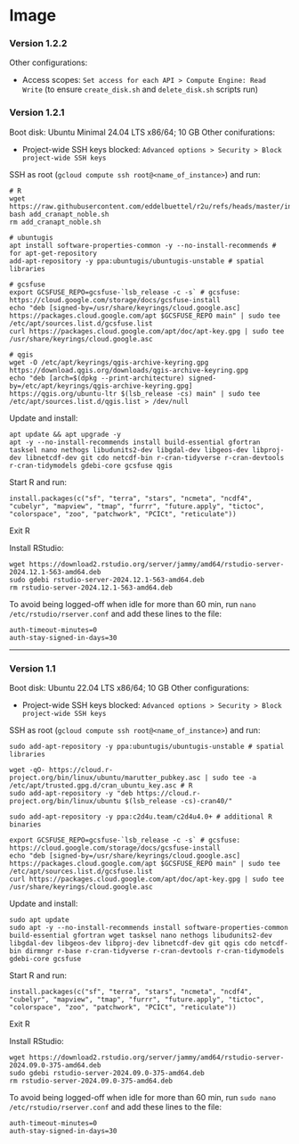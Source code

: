 
# Image

### Version 1.2.2
Other configurations:
- Access scopes: `Set access for each API > Compute Engine: Read Write`
(to ensure `create_disk.sh` and `delete_disk.sh` scripts run)

### Version 1.2.1
Boot disk: Ubuntu Minimal 24.04 LTS x86/64; 10 GB
Other conifurations:
- Project-wide SSH keys blocked: `Advanced options > Security > Block project-wide SSH keys`

SSH as root (`gcloud compute ssh root@<name_of_instance>`) and run:

```
# R
wget https://raw.githubusercontent.com/eddelbuettel/r2u/refs/heads/master/inst/scripts/add_cranapt_noble.sh
bash add_cranapt_noble.sh
rm add_cranapt_noble.sh

# ubuntugis
apt install software-properties-common -y --no-install-recommends # for apt-get-repository
add-apt-repository -y ppa:ubuntugis/ubuntugis-unstable # spatial libraries

# gcsfuse
export GCSFUSE_REPO=gcsfuse-`lsb_release -c -s` # gcsfuse: https://cloud.google.com/storage/docs/gcsfuse-install
echo "deb [signed-by=/usr/share/keyrings/cloud.google.asc] https://packages.cloud.google.com/apt $GCSFUSE_REPO main" | sudo tee /etc/apt/sources.list.d/gcsfuse.list
curl https://packages.cloud.google.com/apt/doc/apt-key.gpg | sudo tee /usr/share/keyrings/cloud.google.asc

# qgis
wget -O /etc/apt/keyrings/qgis-archive-keyring.gpg https://download.qgis.org/downloads/qgis-archive-keyring.gpg
echo "deb [arch=$(dpkg --print-architecture) signed-by=/etc/apt/keyrings/qgis-archive-keyring.gpg] https://qgis.org/ubuntu-ltr $(lsb_release -cs) main" | sudo tee /etc/apt/sources.list.d/qgis.list > /dev/null

```

Update and install:
```
apt update && apt upgrade -y
apt -y --no-install-recommends install build-essential gfortran tasksel nano nethogs libudunits2-dev libgdal-dev libgeos-dev libproj-dev libnetcdf-dev git cdo netcdf-bin r-cran-tidyverse r-cran-devtools r-cran-tidymodels gdebi-core gcsfuse qgis

```

Start R and run:
```
install.packages(c("sf", "terra", "stars", "ncmeta", "ncdf4", "cubelyr", "mapview", "tmap", "furrr", "future.apply", "tictoc", "colorspace", "zoo", "patchwork", "PCICt", "reticulate"))
```
Exit R

Install RStudio:
```
wget https://download2.rstudio.org/server/jammy/amd64/rstudio-server-2024.12.1-563-amd64.deb
sudo gdebi rstudio-server-2024.12.1-563-amd64.deb
rm rstudio-server-2024.12.1-563-amd64.deb
```
To avoid being logged-off when idle for more than 60 min, run `nano /etc/rstudio/rserver.conf` and add these lines to the file:
```
auth-timeout-minutes=0
auth-stay-signed-in-days=30
```

-----

### Version 1.1
Boot disk: Ubuntu 22.04 LTS x86/64; 10 GB
Other configurations:
- Project-wide SSH keys blocked: `Advanced options > Security > Block project-wide SSH keys`

SSH as root (`gcloud compute ssh root@<name_of_instance>`) and run:
```
sudo add-apt-repository -y ppa:ubuntugis/ubuntugis-unstable # spatial libraries

wget -qO- https://cloud.r-project.org/bin/linux/ubuntu/marutter_pubkey.asc | sudo tee -a /etc/apt/trusted.gpg.d/cran_ubuntu_key.asc # R
sudo add-apt-repository -y "deb https://cloud.r-project.org/bin/linux/ubuntu $(lsb_release -cs)-cran40/"

sudo add-apt-repository -y ppa:c2d4u.team/c2d4u4.0+ # additional R binaries

export GCSFUSE_REPO=gcsfuse-`lsb_release -c -s` # gcsfuse: https://cloud.google.com/storage/docs/gcsfuse-install
echo "deb [signed-by=/usr/share/keyrings/cloud.google.asc] https://packages.cloud.google.com/apt $GCSFUSE_REPO main" | sudo tee /etc/apt/sources.list.d/gcsfuse.list
curl https://packages.cloud.google.com/apt/doc/apt-key.gpg | sudo tee /usr/share/keyrings/cloud.google.asc
```

Update and install:
```
sudo apt update
sudo apt -y --no-install-recommends install software-properties-common build-essential gfortran wget tasksel nano nethogs libudunits2-dev libgdal-dev libgeos-dev libproj-dev libnetcdf-dev git qgis cdo netcdf-bin dirmngr r-base r-cran-tidyverse r-cran-devtools r-cran-tidymodels gdebi-core gcsfuse
```

Start R and run:
```
install.packages(c("sf", "terra", "stars", "ncmeta", "ncdf4", "cubelyr", "mapview", "tmap", "furrr", "future.apply", "tictoc", "colorspace", "zoo", "patchwork", "PCICt", "reticulate"))
```
Exit R

Install RStudio:
```
wget https://download2.rstudio.org/server/jammy/amd64/rstudio-server-2024.09.0-375-amd64.deb
sudo gdebi rstudio-server-2024.09.0-375-amd64.deb
rm rstudio-server-2024.09.0-375-amd64.deb
```
To avoid being logged-off when idle for more than 60 min, run `sudo nano /etc/rstudio/rserver.conf` and add these lines to the file:
```
auth-timeout-minutes=0
auth-stay-signed-in-days=30
```
